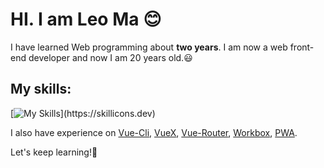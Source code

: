 # HI. I am **Leo Ma** 😊
I have learned Web programming about **two years**.
I am now a web front-end developer and now I am 20 years old.😃  

## My skills:  
[![My Skills](https://skillicons.dev/icons?i=html,css,javascript,bootstrap,sass,webpack,vue,vite,git,github,)](https://skillicons.dev)

I also have experience on [Vue-Cli](https://cli.vuejs.org/), [VueX](https://vuex.vuejs.org/), [Vue-Router](https://router.vuejs.org/), [Workbox](https://developer.chrome.com/docs/workbox/), [PWA](https://web.dev/progressive-web-apps/).  

Let's keep learning!🤠
